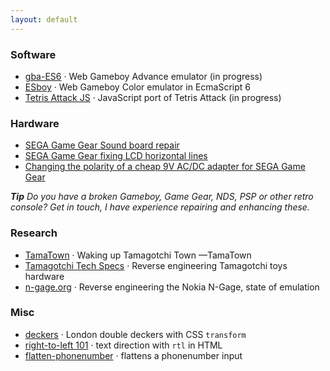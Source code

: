 ```yaml
---
layout: default
---
```


### Software

* [gba-ES6](http://loociano.github.io/gba-ES6/) · Web Gameboy Advance emulator (in progress)
* [ESboy](http://esboy.loociano.com) · Web Gameboy Color emulator in EcmaScript 6
* [Tetris Attack JS](http://loociano.github.io/tetris-attack-ai/) · JavaScript port of Tetris Attack (in progress) 

### Hardware

* [SEGA Game Gear Sound board repair](https://imgur.com/a/5qy1zVO)
* [SEGA Game Gear fixing LCD horizontal lines](https://imgur.com/a/C0viddR)
* [Changing the polarity of a cheap 9V AC/DC adapter for SEGA Game Gear](https://imgur.com/a/HwOYssR)

***Tip*** _Do you have a broken Gameboy, Game Gear, NDS, PSP or other retro console? Get in touch, I have experience repairing and enhancing these._

### Research

* [TamaTown](https://github.com/loociano/tamatown) · Waking up Tamagotchi Town —TamaTown
* [Tamagotchi Tech Specs](https://tama.loociano.com) · Reverse engineering Tamagotchi toys hardware
* [n-gage.org](http://n-gage.org) · Reverse engineering the Nokia N-Gage, state of emulation

### Misc

* [deckers](http://loociano.github.io/deckers) · London double deckers with CSS `transform`
* [right-to-left 101](http://loociano.github.io/right-to-left-html-101) · text direction with `rtl` in HTML
* [flatten-phonenumber](http://loociano.github.io/flatten-phonenumber/) · flattens a phonenumber input
